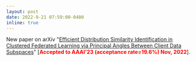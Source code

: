 ```yaml
---
layout: post
date: 2022-9-21 07:59:00-0400
inline: true
---
```


New paper on arXiv "[Efficient Distribution Similarity Identification in Clustered Federated Learning via Principal Angles Between Client Data Subspaces](https://arxiv.org/abs/2209.10526)" [<span style="color:red">**Accepted to AAAI'23 (acceptance rate=19.6%) Nov, 2022**</span>].
